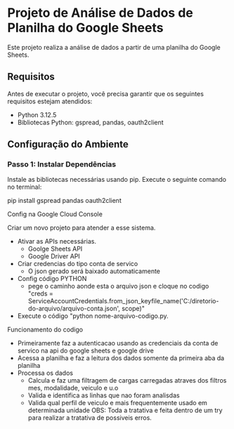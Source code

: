 # Projeto de Análise de Dados de Planilha do Google Sheets

Este projeto realiza a análise de dados a partir de uma planilha do Google Sheets. 

## Requisitos

Antes de executar o projeto, você precisa garantir que os seguintes requisitos estejam atendidos:

- Python 3.12.5
- Bibliotecas Python: gspread, pandas, oauth2client

## Configuração do Ambiente

### Passo 1: Instalar Dependências

Instale as bibliotecas necessárias usando pip. Execute o seguinte comando no terminal:

pip install gspread pandas oauth2client

Config na Google Cloud Console

Criar um novo projeto para atender a esse sistema.
  - Ativar as APIs necessárias.
      - Goolge Sheets API
      - Google Driver API
  - Criar credencias do tipo conta de servico
     - O json gerado será baixado automaticamente
  - Config código PYTHON
      - pege o caminho aonde esta o arquivo json e cloque no codigo "creds = ServiceAccountCredentials.from_json_keyfile_name('C:/diretorio-do-arquivo/arquivo-conta.json', scope)"
  - Execute o código "python nome-arquivo-codigo.py.

Funcionamento do codigo 
  - Primeiramente faz a autenticacao usando as credenciais da conta de servico na api do google sheets e google drive
  - Acessa a planilha e faz a leitura dos dados somente da primeira aba da planilha
  - Processa os dados
      - Calcula e faz uma filtragem de cargas carregadas atraves dos filtros mes, modalidade, veiculo e u.o
      - Valida e identifica as linhas que nao foram analisdas
      - Valida qual perfil de veiculo e mais frequentemente usado em determinada unidade
  OBS: Toda a tratativa e feita dentro de um try para realizar a tratativa de possiveis erros.
